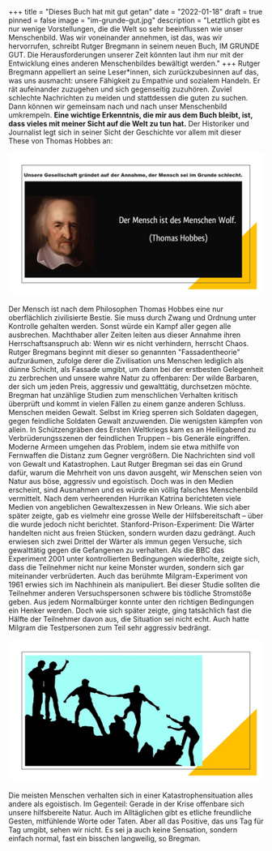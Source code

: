 +++
title = "Dieses Buch hat mit gut getan"
date = "2022-01-18"
draft = true
pinned = false
image = "im-grunde-gut.jpg"
description = "Letztlich gibt es nur wenige Vorstellungen, die die Welt so sehr beeinflussen wie unser Menschenbild. Was wir voneinander annehmen, ist das, was wir hervorrufen, schreibt Rutger Bregmann in seinem neuen Buch, IM GRUNDE GUT. Die Herausforderungen unserer Zeit könnten laut ihm nur mit der Entwicklung eines anderen Menschenbildes bewältigt werden."
+++
Rutger Bregmann appelliert an seine Leser*innen, sich zurückzubesinnen auf das, was uns ausmacht: unsere Fähigkeit zu Empathie und sozialem Handeln. Er rät aufeinander zuzugehen und sich gegenseitig zuzuhören. Zuviel schlechte Nachrichten zu meiden und stattdessen die guten zu suchen. Dann können wir gemeinsam nach und nach unser Menschenbild umkrempeln. **Eine wichtige Erkenntnis, die mir aus dem Buch bleibt, ist, dass vieles mit meiner Sicht auf die Welt zu tun hat.** Der Historiker und Journalist legt sich in seiner Sicht der Geschichte vor allem mit dieser These von Thomas Hobbes an:

![](im-grunde-gut-2.jpg)

Der Mensch ist nach dem Philosophen Thomas Hobbes eine nur oberflächlich zivilisierte Bestie. Sie muss durch Zwang und Ordnung unter Kontrolle gehalten werden. Sonst würde ein Kampf aller gegen alle ausbrechen. Machthaber aller Zeiten leiten aus dieser Annahme ihren Herrschaftsanspruch ab: Wenn wir es nicht verhindern, herrscht Chaos.
Rutger Bregmans beginnt mit dieser so genannten "Fassadentheorie" aufzuräumen, zufolge derer die Zivilisation uns Menschen lediglich als dünne Schicht, als Fassade umgibt, um dann bei der erstbesten Gelegenheit zu zerbrechen und unsere wahre Natur zu offenbaren: Der wilde Barbaren, der sich um jeden Preis, aggressiv und gewalttätig, durchsetzen möchte.
Bregman hat unzählige Studien zum menschlichen Verhalten kritisch überprüft und kommt in vielen Fällen zu einem ganze anderen Schluss. Menschen meiden Gewalt. Selbst im Krieg sperren sich Soldaten dagegen, gegen feindliche Soldaten Gewalt anzuwenden. Die wenigsten kämpfen von allein. In Schützengräben des Ersten Weltkriegs kam es an Heiligabend zu Verbrüderungsszenen der feindlichen Truppen – bis Generäle eingriffen. Moderne Armeen umgehen das Problem, indem sie etwa mithilfe von Fernwaffen die Distanz zum Gegner vergrößern.
Die Nachrichten sind voll von Gewalt und Katastrophen. Laut Rutger Bregman sei das ein Grund dafür, warum die Mehrheit von uns davon ausgeht, wir Menschen seien von Natur aus böse, aggressiv und egoistisch. Doch was in den Medien erscheint, sind Ausnahmen und es würde ein völlig falsches Menschenbild vermittelt. Nach dem verheerenden Hurrikan Katrina berichteten viele Medien von angeblichen Gewaltexzessen in New Orleans. Wie sich aber später zeigte, gab es vielmehr eine grosse Welle der Hilfsbereitschaft – über die wurde jedoch nicht berichtet.
Stanford-Prison-Experiment: Die Wärter handelten nicht aus freien Stücken, sondern wurden dazu gedrängt. Auch erwiesen sich zwei Drittel der Wärter als immun gegen Versuche, sich gewalttätig gegen die Gefangenen zu verhalten. Als die BBC das Experiment 2001 unter kontrollierten Bedingungen wiederholte, zeigte sich, dass die Teilnehmer nicht nur keine Monster wurden, sondern sich gar miteinander verbrüderten.
Auch das berühmte Milgram-Experiment von 1961 erwies sich im Nachhinein als manipuliert. Bei dieser Studie sollten die Teilnehmer anderen Versuchspersonen schwere bis tödliche Stromstöße geben. Aus jedem Normalbürger konnte unter den richtigen Bedingungen ein Henker werden. Doch wie sich später zeigte, ging tatsächlich fast die Hälfte der Teilnehmer davon aus, die Situation sei nicht echt. Auch hatte Milgram die Testpersonen zum Teil sehr aggressiv bedrängt.

![](im-grunde-gut-4.jpg)

Die meisten Menschen verhalten sich in einer Katastrophensituation alles andere als egoistisch. Im Gegenteil: Gerade in der Krise offenbare sich unsere hilfsbereite Natur. Auch im Alltäglichen gibt es etliche freundliche Gesten, mitfühlende Worte oder Taten. Aber all das Positive, das uns Tag für Tag umgibt, sehen wir nicht. Es sei ja auch keine Sensation, sondern einfach normal, fast ein bisschen langweilig, so Bregman.
